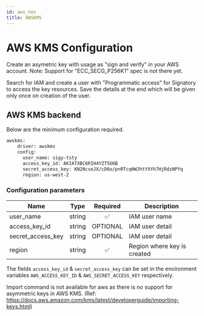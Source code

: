 ```yaml
---
id: aws_kms
title: AWSKMS
---
```


# AWS KMS Configuration

Create an asymetric key with usage as "sign and verify" in your AWS account.
Note: Support for "ECC_SECG_P256K1" spec is not there yet.

Search for IAM and create a user with "Programmatic access" for Signatory to access the key resources. Save the details at the end which will be given only once on creation of the user.

## AWS KMS backend

Below are the minimum configuration required.

```sh
awskms:
    driver: awskms
    config:
      user_name: sigy-tsty
      access_key_id: AKIATXBC6RIH4YZT5U6B
      secret_access_key: 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
      region: us-west-2
```

### Configuration parameters

Name | Type | Required | Description
-----|------|:--------:|------------
user_name | string |✅| IAM user name
access_key_id | string | OPTIONAL | IAM user detail
secret_access_key | string | OPTIONAL | IAM user detail
region | string | ✅ | Region where key is created

The fields `access_key_id` & `secret_access_key` can be set in the environment variables `AWS_ACCESS_KEY_ID` & `AWS_SECRET_ACCESS_KEY` respectively.

Import command is not available for aws as there is no support for asymmetric keys in AWS KMS. (Ref: <https://docs.aws.amazon.com/kms/latest/developerguide/importing-keys.html>)
